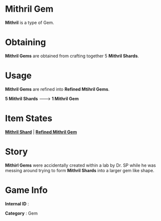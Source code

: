 # Mithril Gem

**Mithril** is a type of Gem.

# Obtaining

**Mithril Gems** are obtained from crafting together 5 **Mithril Shards**.

# Usage

**Mithril Gems** are refined into **Refined Mtihril Gems**.

**5 Mithril Shards** ---> **1 Mithril Gem**

# Item States

[**Mithril Shard**](https://github.com/AlphaMC0/Lone-Martian/blob/main/Mithril%20Shard.md) | [**Refined Mithril Gem**]()

# Story

**Mithirl Gems** were accidentally created within a lab by Dr. SP while he was messing around trying to form **Mithril Shards** into a larger gem like shape.

# Game Info

**Internal ID** : 

**Category** : Gem

